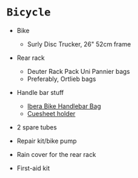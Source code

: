 `Bicycle`
========
* Bike
    * Surly Disc Trucker, 26" 52cm frame

* Rear rack
    * Deuter Rack Pack Uni Pannier bags
    * Preferably, Ortlieb bags
* Handle bar stuff
    * [Ibera Bike Handlebar Bag][0]
    * [Cuesheet holder][1]


*	2 spare tubes
*	Repair kit/bike pump
*	Rain cover for the rear rack
* First-aid kit

[0]: https://www.amazon.com/gp/product/B0097DUIOE
[1]: https://www.amazon.com/CueClip-Cue-Clip-Sheet-Holder/dp/B00D3VYBOE
